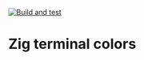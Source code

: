 [![Build and test](https://github.com/BiscuitTin/zig-term-colors/actions/workflows/build-and-test.yml/badge.svg)](https://github.com/BiscuitTin/zig-term-colors/actions/workflows/build-and-test.yml)

# Zig terminal colors
